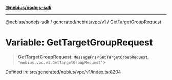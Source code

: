 [**@nebius/nodejs-sdk**](../../../../../README.md)

---

[@nebius/nodejs-sdk](../../../../../README.md) / [generated/nebius/vpc/v1](../README.md) / GetTargetGroupRequest

# Variable: GetTargetGroupRequest

> **GetTargetGroupRequest**: [`MessageFns`](../../../../../runtime/protos/core/interfaces/MessageFns.md)\<[`GetTargetGroupRequest`](../interfaces/GetTargetGroupRequest.md), `"nebius.vpc.v1.GetTargetGroupRequest"`\>

Defined in: src/generated/nebius/vpc/v1/index.ts:8204
